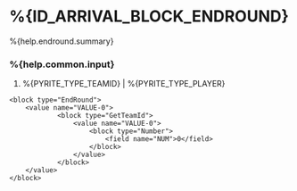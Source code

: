 # %{ID_ARRIVAL_BLOCK_ENDROUND}

%{help.endround.summary}

### %{help.common.input}

1. %{PYRITE_TYPE_TEAMID} | %{PYRITE_TYPE_PLAYER}

```
<block type="EndRound">
    <value name="VALUE-0">
            <block type="GetTeamId">
                <value name="VALUE-0">
                    <block type="Number">
                        <field name="NUM">0</field>
                    </block>
                </value>
            </block>
    </value>
</block>
```
